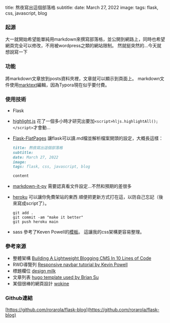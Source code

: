 title: 熬夜寫出這個部落格
subtitle:
date: March 27, 2022
image: 
tags: flask, css, javascript, blog

### 起源

大一就開始希望能單純用markdown來撰寫部落格，並公開到網路上，同時也希望網頁完全可以修改，不用被wordpress之類的網站限制。
然就挺突然的...今天就想說寫一下

### 功能

將markdown文章放到posts資料夾裡，文章就可以顯示到頁面上。
markdown文件使用[marktext](https://github.com/marktext/marktext#download-and-installation)編輯，因為Typora現在似乎要付費。

### 使用技術

- Flask

- [highlight.js](https://highlightjs.org)
    花了一個多小時才研究出要加`<script>hljs.highlightAll();</script>`才會動...

- [Flask-FlatPages](https://flask-flatpages.readthedocs.io/en/latest/)
    讓flask可以讀.md檔並解析檔案開頭的設定，大概長這樣：
  
  ```markdown
  title: 熬夜寫出這個部落格
  subtitle:
  date: March 27, 2022
  image: 
  tags: flask, css, javascript, blog
  
  content
  ```

- [markdown-it-py](https://markdown-it-py.readthedocs.io/en/latest/index.html)
    需要認真看文件設定...不然和預期的差很多

- [heroku](https://dashboard.heroku.com/apps)
    可以讓你免費架站的東西
    順便把更新方式打在這，以防自己忘記（後來寫成script了）。
  
  ```shell
  git add .
  git commit -am "make it better"
  git push heroku main
  ```

- sass
  參考了Keven Powell的[模板](https://github.com/kevin-powell/demo-starter-template-with-sass/tree/de6f78e68ff1fd17899b91a4c8e148cd5ad06f9f)。
  這讓我的css架構更容易整理。

### 參考來源

- 整體架構 [Building A Lightweight Blogging CMS In 10 Lines of Code](https://www.oneword.domains/blog/lightweight-cms)
- RWD導覽列 [Responsive navbar tutorial by Kevin Powell](https://youtu.be/HbBMp6yUXO0)
- 標題欄位 [design milk](https://design-milk.com/) 
- 文章列表 [hugo template used by Brian Su](https://blog.brian.su/posts/)
- 某個很棒的網頁設計 [wokine](https://www.wokine.com/)

### Github連結

[https://github.com/rorarola/flask-blog](https://github.com/rorarola/flask-blog)